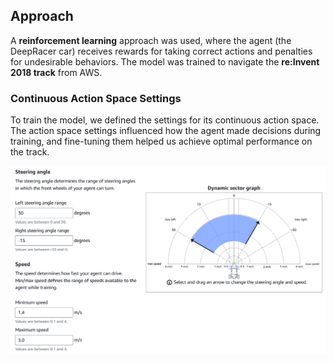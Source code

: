 ## Approach

A **reinforcement learning** approach was used, where the agent (the DeepRacer car) receives rewards for taking correct actions and penalties for undesirable behaviors. The model was trained to navigate the **re:Invent 2018 track** from AWS.

### Continuous Action Space Settings

To train the model, we defined the settings for its continuous action space. The action space settings influenced how the agent made decisions during training, and fine-tuning them helped us achieve optimal performance on the track.

![Action Space Settings](Img/Continuous_Action_Space.png)
